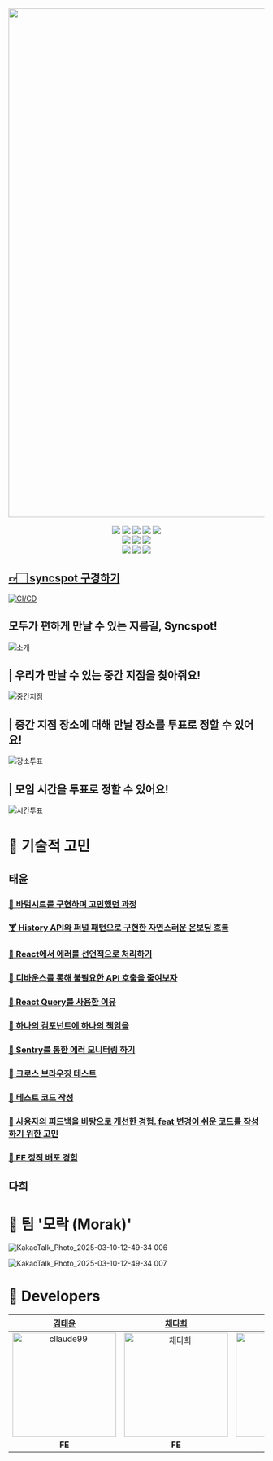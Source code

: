 <div align="center">
    <img src="https://github.com/user-attachments/assets/414c6915-f91c-4fe0-8be5-eb4f6c92523c" width="1000" />  <br/><br/>
    <img src="https://img.shields.io/badge/Node.js-22.7.0-339933?logo=nodedotjs"/>
    <img src="https://img.shields.io/badge/React-18.3.1-61DAFB?logo=react"/>
    <img src="https://img.shields.io/badge/TypeScript-5.6.3-3178C6?logo=typescript"/>
    <img src="https://img.shields.io/badge/Vite-5.4.10-646CFF?logo=vite"/>
    <img src="https://img.shields.io/badge/Yarn-4.5.1-2C8EBB?logo=yarn"/>
    <br />
    <img src="https://img.shields.io/badge/Tailwind_CSS-3.4.14-06B6D4?logo=tailwindcss"/>
    <img src="https://img.shields.io/badge/React_Query-5.59.20-FF4154?logo=reactquery"/>
    <img src="https://img.shields.io/badge/React_Router-6.28.0-CA4245?logo=reactrouter"/>
    <br />
    <img src="https://img.shields.io/badge/Zustand-5.0.2-000000?logo=zustand"/>
    <img src="https://img.shields.io/badge/Axios-1.7.7-5A29E4?logo=axios"/>
    <img src="https://img.shields.io/badge/ESLint-9.13.0-4B32C3?logo=eslint"/>
</div>

## [👉🏻 syncspot 구경하기](https://syncspot.kr/)

[![CI/CD](https://github.com/Cotato-Syncspot/Syncspot-FE/actions/workflows//cicd.yml/badge.svg)](https://github.com/Cotato-Syncspot/Syncspot-FE/actions/workflows//cicd.yml)

## 모두가 편하게 만날 수 있는 지름길, Syncspot!<br/>

![소개](https://github.com/user-attachments/assets/20714dbf-f7e4-4b94-9028-804873fc5af7)

## | 우리가 만날 수 있는 중간 지점을 찾아줘요!

![중간지점](https://github.com/user-attachments/assets/2c53e942-5e9b-48eb-a338-dd966cc48e81)

## | 중간 지점 장소에 대해 만날 장소를 투표로 정할 수 있어요!

![장소투표](https://github.com/user-attachments/assets/360e4c3d-0caa-46a4-b570-8a6d8092714b)

## | 모임 시간을 투표로 정할 수 있어요!

![시간투표](https://github.com/user-attachments/assets/cc9f5002-8a2b-4392-83df-afb426581b48)

# 🤔 기술적 고민

## 태윤
### [🥯 바텀시트를 구현하며 고민했던 과정](https://cllaude-blog.vercel.app/18-bottomsheet/)
### [🍸 History API와 퍼널 패턴으로 구현한 자연스러운 온보딩 흐름](https://cllaude-blog.vercel.app/17-Funnel/)
### [🚨 React에서 에러를 선언적으로 처리하기](https://cllaude-blog.vercel.app/7-error_boundary/)
### [🫧 디바운스를 통해 불필요한 API 호출을 줄여보자](https://cllaude-blog.vercel.app/16-debounce/)
### [🤠 React Query를 사용한 이유](https://cllaude-blog.vercel.app/8-react-query/)
### [📐 하나의 컴포넌트에 하나의 책임을](https://cllaude-blog.vercel.app/2-solid/)
### [👻 Sentry를 통한 에러 모니터링 하기](https://cllaude-blog.vercel.app/19-sentry/)
### [🤞 크로스 브라우징 테스트]()
### [🧪 테스트 코드 작성]()
### [🤔 사용자의 피드백을 바탕으로 개선한 경험. feat 변경이 쉬운 코드를 작성하기 위한 고민]()
### [🚀 FE 정적 배포 경험](https://cllaude-blog.vercel.app/5-deploy/)

## 다희

# 🍻 팀 '모락 (Morak)'

![KakaoTalk_Photo_2025-03-10-12-49-34 006](https://github.com/user-attachments/assets/5aa12558-7a1c-4a3b-9f9b-61526b8e729c)

![KakaoTalk_Photo_2025-03-10-12-49-34 007](https://github.com/user-attachments/assets/5e0309a3-0b8f-48cd-8461-c25b1d4a5504)


# 🐬 Developers
|                                               [김태윤](https://github.com/Cllaude99)                                                |                                                  [채다희](https://github.com/chae-dahee)                                                  |                                               [윤찬호](https://github.com/yooooonshine)                                                |                                                   [신예진](https://github.com/shinyj0)                                                   | 
| :--------------------------------------------------------------------------------------------------------------------------------------: | :---------------------------------------------------------------------------------------------------------------------------------------------: | :---------------------------------------------------------------------------------------------------------------------------------------------: | :---------------------------------------------------------------------------------------------------------------------------------------------: | 
| <img width="204" alt="cllaude99" src="https://github.com/user-attachments/assets/dce3081c-91b1-47df-8365-d9e241ecd7c8"> | <img width="204" alt="채다희" src="https://github.com/user-attachments/assets/eafb84c4-858a-4c52-a3fd-50dd1a5bf8b0"> | <img width="204" alt="윤찬호" src="https://github.com/user-attachments/assets/91e8ebe7-61f4-4b3c-8005-868869772289"> | <img width="204" alt="신예진" src="https://github.com/user-attachments/assets/df456ca0-e3d9-4a5d-b4df-05ef762f4e73"> | 
|                                                                 **FE**                                                                 |                                                                    **FE**                                                                     |                                                                    **BE**                                                                     |                                                                    **BE**                                                                     |
